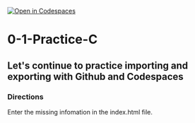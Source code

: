 [![Open in Codespaces](https://classroom.github.com/assets/launch-codespace-2972f46106e565e64193e422d61a12cf1da4916b45550586e14ef0a7c637dd04.svg)](https://classroom.github.com/open-in-codespaces?assignment_repo_id=20427264)
# 0-1-Practice-C

## Let's continue to practice importing and exporting with Github and Codespaces

### Directions
Enter the missing infomation in the index.html file.  
